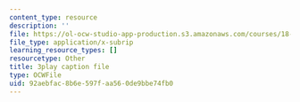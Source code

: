 ```yaml
---
content_type: resource
description: ''
file: https://ol-ocw-studio-app-production.s3.amazonaws.com/courses/18-086-mathematical-methods-for-engineers-ii-spring-2006/92aebfac8b6e597faa560de9bbe74fb0_S6dw885-SZI.vtt
file_type: application/x-subrip
learning_resource_types: []
resourcetype: Other
title: 3play caption file
type: OCWFile
uid: 92aebfac-8b6e-597f-aa56-0de9bbe74fb0
---
```

